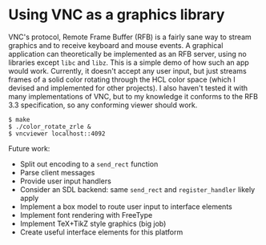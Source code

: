 Using VNC as a graphics library
===

VNC's protocol, Remote Frame Buffer (RFB) is a fairly sane way to stream
graphics and to receive keyboard and mouse events. A graphical application can
theoretically be implemented as an RFB server, using no libraries except `libc`
and `libz`. This is a simple demo of how such an app would work. Currently, it
doesn't accept any user input, but just streams frames of a solid color
rotating through the HCL color space (which I devised and implemented for other
projects). I also haven't tested it with many implementations of VNC, but to my
knowledge it conforms to the RFB 3.3 specification, so any conforming viewer
should work.

    $ make
    $ ./color_rotate_zrle &
    $ vncviewer localhost::4092

Future work:
* Split out encoding to a `send_rect` function
* Parse client messages
* Provide user input handlers
* Consider an SDL backend: same `send_rect` and `register_handler` likely apply
* Implement a box model to route user input to interface elements
* Implement font rendering with FreeType
* Implement TeX+TikZ style graphics (big job)
* Create useful interface elements for this platform
